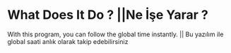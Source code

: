 # What Does It Do ? ||Ne İşe Yarar ? 

With this program, you can follow the global time instantly. || Bu yazılım ile  global saati anlık olarak takip edebilirsiniz


